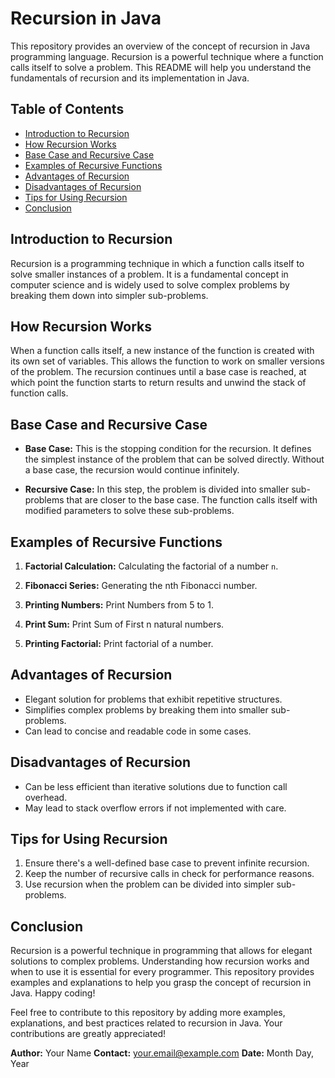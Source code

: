 # Recursion in Java

This repository provides an overview of the concept of recursion in Java programming language. Recursion is a powerful technique where a function calls itself to solve a problem. This README will help you understand the fundamentals of recursion and its implementation in Java.

## Table of Contents

- [Introduction to Recursion](#introduction-to-recursion)
- [How Recursion Works](#how-recursion-works)
- [Base Case and Recursive Case](#base-case-and-recursive-case)
- [Examples of Recursive Functions](#examples-of-recursive-functions)
- [Advantages of Recursion](#advantages-of-recursion)
- [Disadvantages of Recursion](#disadvantages-of-recursion)
- [Tips for Using Recursion](#tips-for-using-recursion)
- [Conclusion](#conclusion)

## Introduction to Recursion

Recursion is a programming technique in which a function calls itself to solve smaller instances of a problem. It is a fundamental concept in computer science and is widely used to solve complex problems by breaking them down into simpler sub-problems.

## How Recursion Works

When a function calls itself, a new instance of the function is created with its own set of variables. This allows the function to work on smaller versions of the problem. The recursion continues until a base case is reached, at which point the function starts to return results and unwind the stack of function calls.

## Base Case and Recursive Case

- **Base Case:** This is the stopping condition for the recursion. It defines the simplest instance of the problem that can be solved directly. Without a base case, the recursion would continue infinitely.

- **Recursive Case:** In this step, the problem is divided into smaller sub-problems that are closer to the base case. The function calls itself with modified parameters to solve these sub-problems.

## Examples of Recursive Functions

1. **Factorial Calculation:** Calculating the factorial of a number `n`.

2. **Fibonacci Series:** Generating the nth Fibonacci number.

3. **Printing Numbers:** Print Numbers from 5 to 1.

4. **Print Sum:** Print Sum of First n natural numbers.

5. **Printing Factorial:** Print factorial of a number.

## Advantages of Recursion

- Elegant solution for problems that exhibit repetitive structures.
- Simplifies complex problems by breaking them into smaller sub-problems.
- Can lead to concise and readable code in some cases.

## Disadvantages of Recursion

- Can be less efficient than iterative solutions due to function call overhead.
- May lead to stack overflow errors if not implemented with care.

## Tips for Using Recursion

1. Ensure there's a well-defined base case to prevent infinite recursion.
2. Keep the number of recursive calls in check for performance reasons.
3. Use recursion when the problem can be divided into simpler sub-problems.

## Conclusion

Recursion is a powerful technique in programming that allows for elegant solutions to complex problems. Understanding how recursion works and when to use it is essential for every programmer. This repository provides examples and explanations to help you grasp the concept of recursion in Java. Happy coding!

Feel free to contribute to this repository by adding more examples, explanations, and best practices related to recursion in Java. Your contributions are greatly appreciated!

**Author:** Your Name
**Contact:** your.email@example.com
**Date:** Month Day, Year
